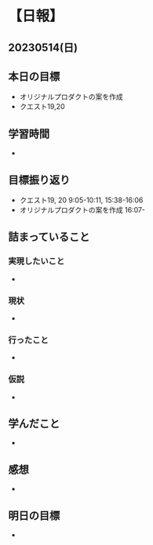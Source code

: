 # 【日報】
## 20230514(日)
## 本日の目標
- オリジナルプロダクトの案を作成
- クエスト19,20
## 学習時間
- 

## 目標振り返り
- クエスト19, 20 9:05-10:11, 15:38-16:06
- オリジナルプロダクトの案を作成 16:07-

## 詰まっていること
### 実現したいこと 
- 
### 現状
- 
### 行ったこと 
- 
### 仮説
- 

## 学んだこと
- 

## 感想
- 

## 明日の目標
- 


